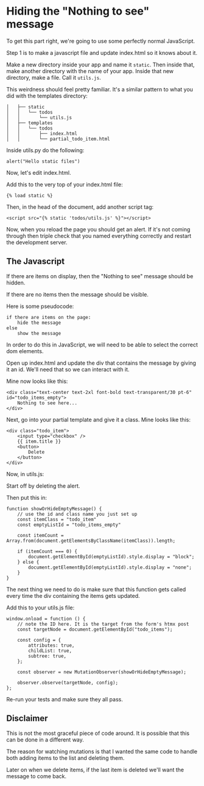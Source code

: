 # Hiding the "Nothing to see" message 

To get this part right, we're going to use some perfectly normal JavaScript.

Step 1 is to make a javascript file and update index.html so it knows about it.

Make a new directory inside your app and name it `static`. Then inside that, make another directory with the name of your app. Inside that new directory, make a file. Call it `utils.js`.

This weirdness should feel pretty familiar. It's a similar pattern to what you did with the templates directory:

```
│   ├── static
│   │   └── todos
│   │       └── utils.js
│   ├── templates
│   │   └── todos
│   │       ├── index.html
│   │       └── partial_todo_item.html
```

Inside utils.py do the following:

```
alert("Hello static files")
```

Now, let's edit index.html.

Add this to the very top of your index.html file:

```
{% load static %}
```

Then, in the head of the document, add another script tag:

```
<script src="{% static 'todos/utils.js' %}"></script>
```

Now, when you reload the page you should get an alert. If it's not coming through then triple check that you named everything correctly and restart the development server.

## The Javascript 

If there are items on display, then the "Nothing to see" message should be hidden.

If there are no items then the message should be visible.

Here is some pseudocode:

```
if there are items on the page:
    hide the message 
else 
    show the message
```

In order to do this in JavaScript, we will need to be able to select the correct dom elements.


Open up index.html and update the div that contains the message by giving it an id. We'll need that so we can interact with it.

Mine now looks like this:

```
<div class="text-center text-2xl font-bold text-transparent/30 pt-6" id="todo_items_empty">
    Nothing to see here...
</div>
```

Next, go into your partial template and give it a class. Mine looks like this:

```
<div class="todo_item">
    <input type="checkbox" />
    {{ item.title }}
    <button>
        Delete
    </button>
</div>
```

Now, in utils.js: 

Start off by deleting the alert. 

Then put this in:

```
function showOrHideEmptyMessage() {
    // use the id and class name you just set up
    const itemClass = "todo_item" 
    const emptyListId = "todo_items_empty"

    const itemCount = Array.from(document.getElementsByClassName(itemClass)).length;

    if (itemCount === 0) {
        document.getElementById(emptyListId).style.display = "block";
    } else {
        document.getElementById(emptyListId).style.display = "none";
    }
}
```

The next thing we need to do is make sure that this function gets called every time the div containing the items gets updated.


Add this to your utils.js file:

```
window.onload = function () {
    // note the ID here. It is the target from the form's htmx post
    const targetNode = document.getElementById("todo_items");

    const config = {
        attributes: true,
        childList: true,
        subtree: true,
    };

    const observer = new MutationObserver(showOrHideEmptyMessage);

    observer.observe(targetNode, config);
};
```

Re-run your tests and make sure they all pass.

## Disclaimer

This is not the most graceful piece of code around. It is possible that this can be done in a different way.

The reason for watching mutations is that I wanted the same code to handle both adding items to the list and deleting them. 

Later on when we delete items, if the last item is deleted we'll want the message to come back.